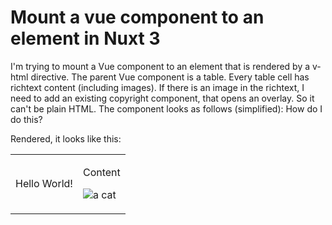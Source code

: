 
# Mount a vue component to an element in Nuxt 3

I'm trying to mount a Vue component to an element that is rendered by a v-html directive. The parent Vue component is a table. Every table cell has richtext content (including images).
If there is an image in the richtext, I need to add an existing copyright component, that opens an overlay. So it can't be plain HTML.
The component looks as follows (simplified):
How do I do this?
<script lang="ts" setup>
  import { onMounted, ref } from '#imports'

  const tableEl = ref<Array<HTMLTableElement>>([])
  const imageEls = ref<Array<HTMLImageElement>>([])
  
  onMounted(() => {
    const els = tableEl.value.querySelectorAll('p > img') 
    imageEls.value = Array.from(els) as Array<HTMLImageElement>

    imageEls.value.forEach((imageEl) => {
      const parent: HTMLParagraphElement = imageEl.parentElement as HTMLParagraphElement
      parent.style.position = 'relative' // Up to this point, everything works...

      // How do I add my "<CopyrightNotice/>" component here?
    })
  })
</script>

<template>
  <div>
    <table>
      <tr v-for="row in rows" :key="row.id">
        <td ref="tdEls" v-for="col in row.cols" v-html="col.content" :key="col.id" />
      </tr>
    </table>
  </div>
</template>


Rendered, it looks like this:
<div>
  <table>
    <tr>
      <td>
        <p>Hello World!</p>
      </td>
      <td>
        <p>Content</p>
        <p>
          <img src="/link/to/src.jpg" alt="a cat">
        </p>
      </td>
    </tr>
  </table>
</div>


        